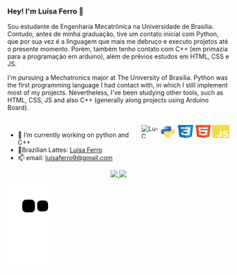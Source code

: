 ### Hey! I'm Luísa Ferro 👋
  
  Sou estudante de Engenharia Mecatrônica na Universidade de Brasília. Contudo, antes de minha graduação, tive um contato inicial com Python, que por sua vez é a linguagem que mais me debruço e executo projetos até o presente momento. Porém, também tenho contato com C++ (em primazia para a programação em arduino), além de prévios estudos em HTML, CSS e JS.

 I'm pursuing a Mechatronics major at The University of Brasilia. Python was the first programming language I had contact with, in which I still implement most of my projects. Nevertheless, I've been studying other tools, such as HTML, CSS, JS and also C++ (generally along projects using Arduino Board).

 
  <div style="display: inline_block"><br>
  <img align="right" alt="Lu-Js" height="30" width="40" src="https://raw.githubusercontent.com/devicons/devicon/master/icons/javascript/javascript-plain.svg">
  <img align="right" alt="Lu-HTML" height="30" width="40" src="https://raw.githubusercontent.com/devicons/devicon/master/icons/html5/html5-original.svg">
  <img align="right" alt="Lu-CSS" height="30" width="40" src="https://raw.githubusercontent.com/devicons/devicon/master/icons/css3/css3-original.svg">
  <img align="right" alt="Lu-Python" height="30" width="40" src="https://raw.githubusercontent.com/devicons/devicon/master/icons/python/python-original.svg">
  <img align="right" alt="Lu-C" height="30" width="40" src="https://cdn.jsdelivr.net/gh/devicons/devicon/icons/cplusplus/cplusplus-original.svg">  

</div>

  
- 🔭 I’m currently working on python and C++
- 📝Brazilian Lattes: [Luísa Ferro](http://buscatextual.cnpq.br/buscatextual/visualizacv.do?id=K1188011A1&tokenCaptchar=03AGdBq27UNhCKUlcrbwth9-q8CvIgxI5gWhrZQVPQNbkq7naqUtre0v8ddoOVk2y01LoDwaUhpwdKETFGN2XrBx8wVEXgbc-hX8DvA-RHoWxgp7WR_1b24TAMYV7WfYMntux0gnV5vEWxSln8wzVhd2ic6Kt8t3OshXo1xB2IewC-EhsvFuV5Z9cT_Fr2vrgS4_sWwoIdcgmrvp_VVYkgYegUWElNOtmiW-Zivyo9SIpOcCcw40rsNPXXlduVmY9jxexQ6eF7-awq78W0K4VD-iM-WOifNsv9I6KM9YkCN-347wPXEaQ24itWS-nEnACJsT0C-irEYe5Ww82av5GhUCru8Tuc0BXC3K758qG6pO54tSdfA40EBT-jhOVvUpFGOOewqK-u3bFVKG-EfNOR8gHe5Hm1hm_4N5M-H3H4plzqoo6hfTuDfH733dO-x2CDOb-rpwNYLCk-ux9Movo2nPyc7hdqpXmUR-UT9DGqtqGhQAKnAEbg41yXWYOogmQ-JvHNsbGV7tlWWORFD_09T-XZYAWp1sywIQ)
- 📫 email: [luisaferro9@gmail.com](mailto:luisaferro9@gmail.com)

<div align="center">
  <a href="https://github.com/LuisaFerro">
  <img height="160em" src="https://github-readme-stats.vercel.app/api?username=LuisaFerro&show_icons=true&theme=tokyonight&include_all_commits=true&count_private=true"/>
  <img height="160em" src="https://github-readme-stats.vercel.app/api/top-langs/?username=LuisaFerro&layout=compact&langs_count=7&theme=tokyonight"/>
</div>
  
  
![Snake animation](https://github.com/LuisaFerro/LuisaFerro/blob/output/github-contribution-grid-snake.svg)
